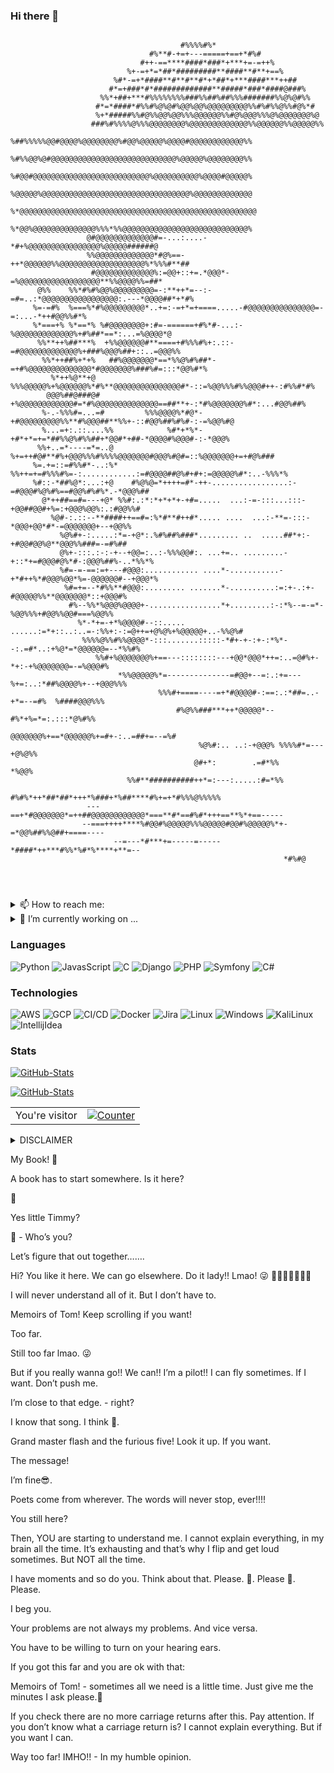 ### Hi there 👋

<!--**j1v37u2k3y/j1v37u2k3y** is a ✨ _special_ ✨ repository because its `README.md` (this file) appears on your GitHub profile.
Here are some ideas to get you started:
- 🔭 I’m currently working on ...
- 🌱 I’m currently learning ...
- 👯 I’m looking to collaborate on ...
- 🤔 I’m looking for help with ...
- 💬 Ask me about ...
- 📫 How to reach me: ...
- 😄 Pronouns: ...
- ⚡ Fun fact: ...
-->
```
                                                                                                    
                                      #%%%%#%*                                                      
                               #%**#-+=+---=====+==+*#%#                                            
                             #++-==****####*###*+***+=-=++%                                         
                          %+-=+*=*##*#########**####**#**+==%                                       
                       %#*-=+*####**#**#**#*+*##*+***####***++##                                    
                      #*=+###*#*#############**#####*###*####@###%                                  
                    %%*+##+***#%%%%%%%%###%%##%##%%%#######%%@%@#%%                                 
                   #*=*####*#%%#%@%@#%@@%@@%@@@@@@@@@%%#%#%%@%%#@%*#                                
                   %+*#####%%#@%%@@%@@%%%@@@@@@%%#@%@@@%%%@%@@@@@@@%@                               
                  ###%#%%%%@%%%@@@@@@@@%@@@@@@@@@@@@@%%@@@@@@%%@@@@@%%                              
                 %##%%%%%@@#@@@@%@@@@@@@@%#@@%@@@@@%@@@@#@@@@@@@@@@@@%%                             
                 %#%%@@%@#@@@@@@@@@@@@@@@@@@@@@@@@@@@@%@@@@@%@@@@@@@@%%                             
                 %#@@#@@@@@@@@@@@@@@@@@@@@@@@@@@%@@@@@@@@@@%@@@@#@@@@@%                             
                 %@@@@@%@@@@@@@@@@@@@@@@@@@@@@@@@@@@@@@@@%@@@@@@@@@@@@@                             
                %*@@@@@@@@@@@@@@@@@@@@@@@@@@@@@@@@@@@@@@@@@@@@@@@@@@@@@                             
                 %*@@%@@@@@@@@@@@@@@%%%*%%@@@@@@@@@@@@@@@@@@@@@@@@@@@@%                             
                 @#@@@@@@@@@@@@@#=-...:....-*#+%@@@@@@@@@@@@@@@@%@@@@@######@                       
                 %%@@@@@@@@@@@@@*#@%==-++*@@@@@@%%@@@@@@@@@@@@@@@@@@@%*%%%#**##                     
                  #@@@@@@@@@@@@@%:=@@+::+=.*@@@*-=%@@@@@@@@@@@@@@@@@@**%%@@@@%%=##*                 
      @%%    %%*#%#%@@%@@@@@@@@@=-:**++*=--:-=#=..:*@@@@@@@@@@@@@@@@@:.---*@@@@##*+*#%              
     %=-=#%  %===%*#%@@@@@@@@@*..+=:-=+*=+====.....-#@@@@@@@@@@@@@@@=-=:...-*++#@@%%#*%             
     %*===+% %*==*% %#@@@@@@@@+:#=-======+#%*#-...:-%@@@@@@@@@@@@@%+#%##*==*:...=%@@@@*@            
      %%**++%##***%  +%%@@@@@@#**====+#%%%#%+:.::-=#@@@@@@@@@@@@@%+###%@@@%##+::..=@@@%%            
       %%*++##%+*+%   ##%@@@@@@@*==*%%@%#%##*-=+#%@@@@@@@@@@@@@@*#@@@@@@@%###%#=:::*@@%#*%          
         %*++%@**+@     %%%@@@@@%+%@@@@@@%*#%**@@@@@@@@@@@@@@@#*-::=%@@%%%#%%@@@#++-:#%%#*#%        
        @@@%##@###@#       +%@@@@@@@@@@@@#=*#%@@@@@@@@@@@@@@==##**+-:*#%@@@@@@@%#*:...#@@%##%       
       %-.-%%%#=...=#         %%%@@@@%*#@*-+#@@@@@@@@@%%**#%@@@##**%%+-::#@@%##%#%#-:-=%@@%#@       
       %...=+:.::....%%            %#*+*%*-+#*+*=+=*##%%@%#%%##+*@@#*+##-*@@@@#%@@@#-:-*@@@%        
      %%+..=*----=*=..@           %+=++#@#**#%+@@@%%%#%%%%@@@@@@@#@@@%#@#=::%@@@@@@@+=+#@%###       
     %=.+=::=#%%#*-..:%*        %%++=+=#%%%#%=-:............:=#@@@@##@%#+#+:=@@@@@%#*:..-%%%*%      
     %#::-*##%@*:...:+@    #%@%@=*++++=#*-++-.................:-=#@@@#%@%#%==#@@%#%#%*.-*@@@%##     
       @*++##==#=---+@* %%#:.:*:*+*+*+-+#=.....  ...:-=-:::...:::-+@@##@@#+%=:+@@@%@@%:.:#@@%%#     
         %@#-:.::--**####++==#=:%*#**#++#*..... ....  ...:-**=-:::-*@@@+@@*#*-=@@@@@@@+--+@@%%      
           %@%#+-:.....:*=-+@*:.%#%##%###*......... ..  .....##*+:-+#@@#@@%@**@@@%%###=-=#%##       
           @%+-:::.:-:-+--+@@=:..:-%%%@@#:. ...+=.. .........-+::*+=#@@@#@%*#-:@@@%##%-..*%%*%      
           %#=-=-==:=+---#@@@:............ ....*-...........-+*#++%*#@@@%@@*%=-@@@@@@#--+@@@*%      
            %#=+=--*#%%**#@@@:......... .......*-..........:=:+-.:+-#@@@@@%%**@@@@@@@*::+@@@#%      
             #%--%%*%@@@%@@@@+-................*+.........:-:*%--=-=*-%@@%%%+#@@%%@@#===%@@%%       
               %*-*+=-+*%@@@@#--::..... ......:=*+::..:..=-:%%+:-:=@++=+@%@%+%@@@@@+..-%%@%#        
                %%%%@%%#%%@@@@*-:::.......:::::-*#+-+-:+-:*%*--:.=#*..:+%@*=*@@@@@@=--*%%#%         
                   %%#+%@@@@@@@%+==---::::::::---+@@*@@@*++=:..=@#%+-*+:-+%@@@@@@@=-=%@@@#%         
                        *%%@@@@@%*=--------------=#@@+--=:.:+=---%+=:..:*##%@@@@%+--+@@@%%%         
                                 %%%#+====----=+*#@@@@#-:==:.:*##=..-+*=--=#%  %####@@@%%%          
                                     #%@%%###***++*@@@@@*--#%*+%=*=:.:::*@%#%%                      
                                        @@@@@@@%+==*@@@@@@%+=#+-:..=##+=--=%#                       
                                          %@%#:.. ..:-+@@@% %%%%#*=---+@%@%%                        
                                         @#+*:        .=#*%%       *%@@%                            
                          %%#**##########++*=:---:.....:#=*%%                                       
                        #%#%*++*##*##*+++*%###+*%##****#%+=+*#%%%@%%%%%                             
                 ---==+*#@@@@@@@*=++##@@@@@@@@@@@@*===**#*==#%#*+++==**%*+==-----                   
                --===++++****%#@@#%@@@@@%%%@@@@@#@@#%@@@@@%*+-=*@@%##%%@##+====----                 
                       --=---*#***+=-----=-----*####*++***#%%*%#*%****+**=--                        
                                                             *#%#@                                  
                                                                                                                                                                                                                               
                                                                                                                                                                                                        
                                                                                                                                                                                                       
```
<!--```
     .^. .  _
    /: ||`\/ \~  ,
  , [   &    / \ y'
 {v':   `\   / `&~-,
'y. '    |`   .  ' /
 \   '  .       , y
 v .        '     v
 V  .~.      .~.  V
 : (  0)    (  0) :
  i `'`      `'` j
   i     __    ,j
    `%`~....~'&
 <~o' /  \/` \-s,
  o.~'.  )(  r  .o ,.
 o',  %``\/``& : 'bF
d', ,ri.~~-~.ri , +h
`oso' d`~..~`b 'sos`
     d`+ II +`b
     i_:_yi_;_y
```
```






                                                                                          , ,  ,, , ,
                                                                                     ,  ^                .,
                                                                                 ,                           .
                                                                              ,                                  ,
                                                                            ,                                      .
                                                                          ,                                         '
                                                                         *                                           '
                                                                        *                                             '
                                                                        ,                                             '
                                                                        *                                            '
                                                                        ,                          (%%%%%%%%%%%%%.  .  ,..
                                                                        *                        &%/.    ,(*   ..          ,
                                                                         .                .     &%% ,@(,        .//,
                                                                          ,             &%&     &%# /        *(,%&@@*,,*
                                                                           ,            &%%#     &%//(##%.&%(#.@@@@@@@&
                                                                             ,          .%%%(     (%%%%%&,&,#.@&&@@@@@@@#.
                                                                               ,          /##%*    .%%%%%&*,#*&%#(/*/&@&@* .
                                                                                  .,         ,//%%%%%%%%%%%*#(*&&&%*,*//,&.#,
                                                                                   (/*****,,*****.%%%%%%%%& ((#/%%/#((###/(##%%%%*
                                                                                ,(((((((((/////****.%%%%%%&*(((/&%%/#(((((((((#(###.
                                                                               .%#(((((((((((((((/***/#%%%%.(((((/,,((((((((((,*/*##
                                                                              .%((#..., /#((((((((((/*,##%%%,/*/%%%%%,(((((((*****,#(               . .
                                                                              (#(,. ..*###(.((((((((((,*/#%%%%%%%%%%%&,((((*&./.***/#.*.          *#& .       ./                    .
                                                                            ..%#.(#(((((((((//.*(((((((# %#%%%%%%%%%%%*#(((#&@ #(((,,*#(###########((#########  /., #@  ,/&.
                                                                        .,##%,(#((((((((((((((/,&,/((((((*%#%%%%%%%%%%&,((*@@@&*((((((((((((((((((((((((((((((((/**(*%&&&&..
                                                               . .*(###(((((#.(((((((((((.((((/,&&&@,/((((((#%%%%%%%%%& (# @@@@ /((((((((((((((((((((((((((((((((((.&&&&%%*/,,*/
                                                            . .*##(#(((((((((((((((((/**#,(((( @@@@&&&&.#(((*%%%%%%%%%%*#/,(@@@@ ((.,  ,.,,/(//((((((((((((((((((((((,&&&%%%%%(,
                                                         ...,##((((((((((((((//,.*////((((((( @@@@@@@@@&(,*((#.&%%%%%%%*# &*@@@@@/*(...      *(((((((((((((((((((((((,#&%%%( .
                                                      ,.*,#(((((((((((////*.,.&& ((((((((((((@@@@@@@@@@@,#*%*.((,%%%%%&  *@*,@@@@@@#,( ,  .##((((((*((((((((((((((((((%&&%%%/,
                                                .,*/#%%(/(((((((((/////,,. ..&%& #((((((/,&@@@@@@@@@@@@@/#(*&,((/,*,,(,((*&((@@@@@@@@@(* /##((((((*((((((((((((((//&&&&%%%%%%#/* ,
                                             , @&&&&#*#((((((((*(////*..... &%%&%/,,*#@@@@@@@@@@@@@@@@@@(#((#,&*((((((.(#(,##.@@@@@@@@@ %#((((((((((((((((((((((((((/&&&%%#/*.,.
                                        ..*#&&&&&&%/.(((((((((((((((((((((((#,#%.@@@@@@@@@@@@@@@@@@@@@@@@.((((#,%*(((#,(*&,(#,@@@@@@@.%#((((((((((((((((((((.***#&&&&&&&&%&(,
                                         .,.,(#%%#(**//((((((((((((((((((((((((#(.(@@@@@@@@@@@@@@@@@@@@@@@#/(((((*%/(/,.&(((.@@@@@/(###(((((((((((((((((((((#*&&&&&&&&&&&&%%%%%%%(, .
                                  . ,./%&%%&&&&&&&&&&&&,(((((((((/*,*/(((((((((((((####(*.,*(%@@@@@@@@@@@@@@&*((((((*@%.(((,@@@@*&##((((((((((((((((.&&&&#**,,*.&&&&&&&&&&&%,.
                           , ,*/(#%##%%%%%%&&&&&&&%# ***,*,/,((((((((((*(((((((((((((((((######%(,#@@@@@@@@@@@@,((#(**#,*(/&@@@@,%##((((((/&&(,/(((((,%&&&&&&&&&&&&&&&&&&&&&%&&(,,.
                                 ,/###%%%#(/&%&&&&&&&&&&&&&&(/(((((((((((((((((((((((((((((((((#####.@@@@@@@@@@@((,@/&@/%/,@@@@@., #(,(#((#&&&&&&&&(**(#,#&&&&&&&&&&%%%&&&&%&%%%%%%%%* .
                                   ,,#%%%%%%%%&&&&&&&&&&&*/(((,(@,((((((//((((((((((((((((((((((((#*#/%@@@@@@@@@./@@(&@@@#@*@@@@@@@@*.@@,((*&&&&&&&&&&&&&&&&&&&&&&&&%, .     .. .
                              ....,*//##%%%%%&&&&&&&&&&%(,(&&&&&.((/*#&@ ((((((((((((((((((((((( ,#,@#@@@@@@@@@@&%,@*&@@@@(@@@@@@@@@@@&@@@,(.&&&&&&&&&&&&&&&&&&&&&&&&&&&&#*(,.
                                                 *.&&&&&&&&&&&&&&&&&&&&&&&&%/((((((((((((((((((*#(/@&&@@@@@@@@@@@@%*#%%(*&@@@@@@@@@@@@@@@@.,./.%&&&&&&&&&&&&&&&&&&&&&&&&&%((%%%#(/, , .
                                              ..(%&&&&&&&&&&&&&&&&&&&&&&&#/(((((((**#&&&.#((((# (((%%&%%(%@@@@@@@@@@&*#.@@@@@@@@@@@@@@@@&%.     .*,,#&&&&&&&&&&&&&&&&&&&*#&&%%%%%%##(/*..
                                          . (%%&&&&&&&&&&&&&&&&&&&&&&&&&.((/*#&&&&&&&&&&/((((( @&&&&@@@@@@@@@@@@@@@@@@@&@@@@@@@@@@@@@&&@(*           . ,. /%&&&&&&&&&&&&&&%%%%%%#,
                                       ,.##%#/&%%&%%&&&%*%&&&&&&&&&&&&.//@&&&&&&&&&&&&@,((((#,@@@@@@@@@@@@@@@@@@@@@@#*#@(@@@@@@@@@@@@@@*                      ,. *#&&&&&%%%%%%%%%%##%(*,
                                       ,.,(%%%%%%(,,%&%&&&&&&&&&&&&&/@&&&&&&&&&&&&&&&@,((((.@&@@&@@@@@@@@@@@@@@@@@@@@@@@%@@@@@@@@@@@@@                                   ,/#%%%%%%%%########/,,
                                      .(####//%%#&,&%&&&&&&&&&&/.,&&&&&&&&&&&&&&&&&&&/(((.&@&@@@@@@@@@@@@@@@@@@@@@@@@@@ ,*@@@@@@(@@@@                                            , .... ..... ,
                                  ,.#(/,*####%#%% **,&%&&%,.. */&&&&&&&&&&&&&&&&&&&*(((.@@&@&@@@@@@@@@@@@@@@@@@@@@@@/*(((((/.@@@@@@(  .,*,,..
                                ,#((##########%#.@(%#, ,    **&&&&&&&&&&&&&&&&&&&&.(**#,&@@&@@@@@@@@@@@@@@@@@@@@@(.((((((((.(,.%@&./,,(&@@@(.((#
                                   ,  .....  ,,           ,#&%&&&&&&&&&&&&&&&&(, ,*.,((((((,#*, ...,,.../&@@@@@%*/(((((./*,(((((#(((((#*.#@@@@@.(( ,
                                                      ,.#%%%&%&&&&&&&&&&&&#,#( #(((./( *(#(((*. ,(%%((,.*(((.% */( /# /*/.#((((((((((((((#(.@&&&&*#   ,
                                       .,           .##%%%%%%&&%&&&&&&**#(/(((((/(( (((((((((((((((#*.%&&&&&.#(,///(/(((((((((((((((((((((((/&&%&&.(
                        (,              .&&%*,....###%,##%#*@(%&&(.((((*(((/((#*(.((((((((((((((((((((((*&&&&&.( (///(((((((((((((((((((((((( &%%%*%  ,
        ,,             .,%%%%&%(*,,....,,,.,,(/,(((*#####%%#.,,,(((((.#((//((*(((//(((((((((((((((((((((.@&&&&&*(,///((((((((((((((((((((((((,&%&%.,@.*
         /##%#(*,        ,, %&%&&%&*(((((((((((,*(((##/.*#((((((((.(((((,((#,(((.(//(((((((((((((((((((#.&%&%&& ( (&&%#(((/##(,.**/((((/*,.,/#@@#,.#,*
           .%%%%%%%%%&&&&&&&&&&#(.  /*/*/(,*((*./(((((((((((((*,#((((.(((#.((.#,#*,(((((((((((((((((((,%%%&%%%(/*#&,(/((((((#(/,,,..#&%&&&&&&@ #(((#,
             ,  &%&%&&&(/#((((((((((((((((((((((((((((((((.*((((((.*(((( #(#.((.% // #&#,,/(#((((((( &&&#(,,*%@%#@,///((((((((((#((((# &&&&&&,#((((/
                 , ,/&&%#/((((((((((((((((((((((((((#,,#((((((( (((((# #(# ((# ..  (//(((#(, .*(%&%%%&%&&&&@ #(##.//((/((((((((((((((((*&&&&&.#((((#,
                        ,.,* (((((((((((((((#(*.*#(((((((.*(((((/, .  .,   *       ,//(((((((((((((.#%&&&&@.(((*#(/(/( ((((((((((((((((( @&&&@*(((((*
                                       ,,*.  .  .  .                                //(((((((((((((((.&&&@ #(((/&////(./.#((((((((((((((*@&&&@&,(#(((#.
                                                                                   ,//(((((((((((((((.&&&&.#(((#, ////.((( ((((((((((((#(&&&&&&&& ((#  ,
                                                                                  .(/((((((((((((((((,&&&&@ #(((#(*((/(.   * #(((((((( &%%&%&&&&,.*
                                                                                  ./((((((((((((((((#.&&&&&&,(#(((..              ... .., **
                                                                                  /((((((((((((((((# &&%&&&&&@*.,  ,
                                                                                       ,  .,((#(#..%%#*, .,



```-->

<details>
     <summary> 📫 How to reach me: </summary>

  [j1v37u2k3y](https://jiveturkey.rocks/about)
</details>

<details>
     <summary> 🔭 I’m currently working on ...</summary>

  [docker-django](https://hub.docker.com/repository/docker/tnorberg/docker-django)
</details>

### Languages

![Python](https://img.shields.io/badge/-Python-000?&logo=Python)
![JavasScript](https://img.shields.io/badge/-JavaScript-000?&logo=JavaScript&logoColor=00599C)
![C](https://img.shields.io/badge/-C-000?&logo=C)
![Django](https://img.shields.io/badge/-Django-000?&logo=Django)
![PHP](https://img.shields.io/badge/-PHP-000?&logo=PHP)
![Symfony](https://img.shields.io/badge/-Symfony-000?&logo=Symfony)
![C#](https://img.shields.io/badge/-CSharp-000?&logo=Csharp)

### Technologies

![AWS](https://img.shields.io/badge/-AWS-000?&logo=Amazon-AWS&logoColor=fff)
![GCP](https://img.shields.io/badge/-GCP-0000ff?&logo=Google&logoColor=fff)
![CI/CD](https://img.shields.io/badge/-CI%2FCD-000?&logo=CircleCI&logoColor=fff)
![Docker](https://img.shields.io/badge/-Docker-000?&logo=Docker)
![Jira](https://img.shields.io/badge/-Jira-000?&logo=Jira-Software&logoColor=0052CC)
![Linux](https://img.shields.io/badge/-Linux-000?&logo=Linux&logoColor=FCC624)
![Windows](https://img.shields.io/badge/-Windows-0000ff?&logo=Windows&logoColor=fff)
![KaliLinux](https://img.shields.io/badge/-KaliLinux-000?&logo=kalilinux&logoColor=fff)
![IntellijIdea](https://img.shields.io/badge/-Itellijidea-000?&logo=intellijidea&logoColor=fff)

### Stats

<!--<img src="https://gpvc.arturio.dev/j1v37u2k3y"/>-->

[![GitHub-Stats](https://github-readme-stats.vercel.app/api?username=j1v37u2k3y&show_icons=true&theme=chartreuse-dark)](https://github.com/j1v37u2k3y)


[![GitHub-Stats](https://github-readme-stats.vercel.app/api/top-langs?username=j1v37u2k3y&show_icons=true&theme=chartreuse-dark)](https://github.com/j1v37u2k3y)

<table>
  <tr>
    <td>You're visitor</td>
    <td><a href="https://github.com/j1v37u2k3y"><img src="https://profile-counter.glitch.me/j1v37u2k3y/count.svg" alt="Counter" /></a></td>
  </tr>
</table>

<details>
  <summary>DISCLAIMER</summary>

  > All the tools associated with this GitHub account are provided for educational and research purposes only. The owner of the account is not responsible for any illegal use of any of the related tooling.
</details>




















My Book! 📕 







A book has to start somewhere. Is it here? 

🙋

Yes little Timmy?

🙋 - Who’s you?
 
Let’s figure that out together…….







Hi? You like it here. We can go elsewhere. Do it lady!! Lmao! 😜 👀🔥🥳🤘😎🍜🐢


I will never understand all of it. But I don’t have to.

Memoirs of Tom! Keep scrolling if you want!
























Too far. 






























Still too far lmao. 😜 


















But if you really wanna go!! We can!! I’m a pilot!! I can fly sometimes. If I want. Don’t push me. 

I’m close to that edge. - right?

I know that song. I think 🤔. 

Grand master flash and the furious five! Look it up. If you want.

The message!

I’m fine😎. 

Poets come from wherever. The words will never stop, ever!!!!












































































You still here?

Then, YOU are starting to understand me. I cannot explain everything, in my brain all the time. It’s exhausting and that’s why I flip and get loud sometimes. But NOT all the time. 

I have moments and so do you. Think about that. Please. 🙏. Please 🙏. Please. 


I beg you.








































Your problems are not always my problems. And vice versa. 


You have to be willing to turn on your hearing ears.


If you got this far and you are ok with that:

Memoirs of Tom! - sometimes all we need is a little time. Just give me the minutes I ask please.🙏
































If you check there are no more carriage returns after this. Pay attention. If you don’t know what a carriage return is? I cannot explain everything. But if you want I can.


Way too far! IMHO!! - In my humble opinion.

